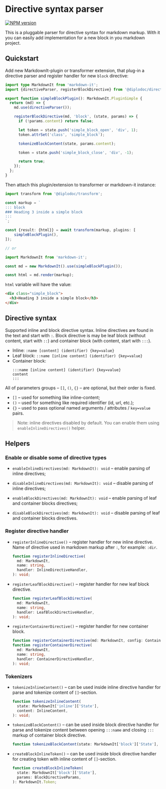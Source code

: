 # Directive syntax parser

[![NPM version](https://img.shields.io/npm/v/@diplodoc/directive.svg?style=flat)](https://www.npmjs.org/package/@diplodoc/directive)

This is a pluggable parser for directive syntax for markdown markup. With it you can easily add implementation for a new block in you markdown project.

## Quickstart

Add new MarkdownIt-plugin or transformer extension, that plug-in a directive parser and register handler for new `block` directive:

```ts
import type MarkdownIt from 'markdown-it';
import {directiveParser, registerBlockDirective} from '@diplodoc/directive';

export function simpleBlockPlugin(): MarkdownIt.PluginSimple {
  return (md) => {
    md.use(directiveParser());

    registerBlockDirective(md, 'block', (state, params) => {
      if (!params.content) return false;

      let token = state.push('simple_block_open', 'div', 1);
      token.attrSet('class', 'simple_block');

      tokenizeBlockContent(state, params.content);

      token = state.push('simple_block_close', 'div', -1);

      return true;
    });
  };
}
```

Then attach this plugin/extension to transformer or markdown-it instance:

```ts
import transform from '@diplodoc/transform';

const markup = `
::: block
### Heading 3 inside a simple block
:::
`;

const {result: {html}} = await transform(markup, plugins: [
    simpleBlockPlugin(),
]);

// or

import MarkdownIt from 'markdown-it';

const md = new MarkdownIt().use(simpleBlockPlugin());

const html = md.render(markup);
```

`html` variable will have the value:

```html
<div class="simple_block">
  <h3>Heading 3 inside a simple block</h3>
</div>
```

## Directive syntax

Supported inline and block directive syntax. Inline directives are found in the text and start with `:`. Block directive is may be leaf block (without content, start with `::`) and container block (with content, start with `:::`).

- Inline: `:name [content] (identifier) {key=value}`
- Leaf block: `::name [inline content] (identifier) {key=value}`
- Container block:
  ```
  :::name [inline content] (identifier) {key=value}
  content
  :::
  ```

All of parameters groups – `[]`, `()`, `{}` – are optional, but their order is fixed.

- `[]` – used for something like inline-content;
- `()` – used for something like required identifier (id, url, etc.);
- `{}` – used to pass optional named arguments / attributes / `key=value` pairs.

> Note: inline directives disabled by default. You can enable them using `enableInlineDirectives()` helper.

## Helpers

### Enable or disable some of directive types

- `enableInlineDirectives(md: MarkdownIt): void` – enable parsing of inline directives;

- `disableInlineDirectives(md: MarkdownIt): void` – disable parsing of inline directives;

- `enableBlockDirectives(md: MarkdownIt): void` – enable parsing of leaf and container blocks directives;

- `disableBlockDirectives(md: MarkdownIt): void` – disable parsing of leaf and container blocks directives.

### Register directive handler

- `registerInlineDirective()` – register handler for new inline directive. Name of directive used in markdown markup after `:`, for example: `:dir`.

  ```ts
  function registerInlineDirective(
    md: MarkdownIt,
    name: string,
    handler: InlineDirectiveHandler,
  ): void;
  ```

- `registerLeafBlockDirective()` – register handler for new leaf block directive.

  ```ts
  function registerLeafBlockDirective(
    md: MarkdownIt,
    name: string,
    handler: LeafBlockDirectiveHandler,
  ): void;
  ```

- `registerContainerDirective()` – register handler for new container block.
  ```ts
  function registerContainerDirective(md: MarkdownIt, config: ContainerDirectiveConfig): void;
  function registerContainerDirective(
    md: MarkdownIt,
    name: string,
    handler: ContainerDirectiveHandler,
  ): void;
  ```

### Tokenizers

- `tokenizeInlineContent()` – can be used inside inline directive handler for parse and tokenize content of `[]`-section.

  ```ts
  function tokenizeInlineContent(
    state: MarkdownIt['inline']['State'],
    content: InlineContent,
  ): void;
  ```

- `tokenizeBlockContent()` – can be used inside block directive handler for parse and tokenize content between opening `:::name` and closing `:::` markup of container block directive.

  ```ts
  function tokenizeBlockContent(state: MarkdownIt['block']['State'], content: BlockContent): void;
  ```

- `createBlockInlineToken()` – can be used inside block directive handler for creating token with inline content of `[]`-section.

  ```ts
  function createBlockInlineToken(
    state: MarkdownIt['block']['State'],
    params: BlockDirectiveParams,
  ): MarkdownIt.Token;
  ```
